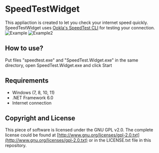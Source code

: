 # SpeedTestWidget
This appliaction is created to let you check your internet speed quickly.
SpeedTestWidget uses [Ookla's SpeedTest CLI](https://www.speedtest.net/pl/apps/cli) for testing your connection.<br />
![Example](https://github.com/fryd13/SpeedTestWidget/blob/master/SpeedTestPhotos/started.png)
![Example2](https://github.com/fryd13/SpeedTestWidget/blob/master/SpeedTestPhotos/finished.png)
## How to use?
Put files "speedtest.exe" and "SpeedTest.Widget.exe" in the same directory, open SpeedTest.Widget.exe and click Start
## Requirements
* Windows (7, 8, 10, 11)
* .NET Framework 6.0
* Internet connection
## Copyright and License
This piece of software is licensed under the GNU GPL v2.0. The complete license could be found at [http://www.gnu.org/licenses/gpl-2.0.txt](http://www.gnu.org/licenses/gpl-2.0.txt) or in the LICENSE.txt file in this repository.

